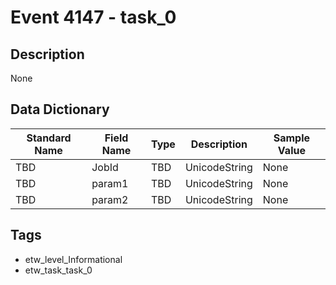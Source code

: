 # Event 4147 - task_0

## Description
None

## Data Dictionary
|Standard Name|Field Name|Type|Description|Sample Value|
|---|---|---|---|---|
|TBD|JobId|TBD|UnicodeString|None|None|
|TBD|param1|TBD|UnicodeString|None|None|
|TBD|param2|TBD|UnicodeString|None|None|

## Tags
* etw_level_Informational
* etw_task_task_0